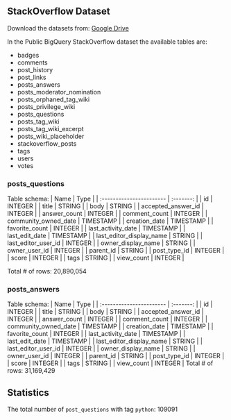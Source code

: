 ## StackOverflow Dataset

Download the datasets from: [Google Drive](https://drive.google.com/drive/u/1/folders/1xaIJ9KXoiK8d_CHUQ50NPBSk3I1o7MaP)

In the Public BigQuery StackOverflow dataset the available tables are:
- badges
- comments
- post_history
- post_links
- posts_answers
- posts_moderator_nomination
- posts_orphaned_tag_wiki
- posts_privilege_wiki
- posts_questions
- posts_tag_wiki
- posts_tag_wiki_excerpt
- posts_wiki_placeholder
- stackoverflow_posts
- tags
- users
- votes


### posts_questions
Table schema:
| Name                     |   Type    |
| :----------------------- | :-------: |
| id                       |  INTEGER  |
| title                    |  STRING   |
| body                     |  STRING   |
| accepted_answer_id       |  INTEGER  |
| answer_count             |  INTEGER  |
| comment_count            |  INTEGER  |
| community_owned_date     | TIMESTAMP |
| creation_date            | TIMESTAMP |
| favorite_count           |  INTEGER  |
| last_activity_date       | TIMESTAMP |
| last_edit_date           | TIMESTAMP |
| last_editor_display_name |  STRING   |
| last_editor_user_id      |  INTEGER  |
| owner_display_name       |  STRING   |
| owner_user_id            |  INTEGER  |
| parent_id                |  STRING   |
| post_type_id             |  INTEGER  |
| score                    |  INTEGER  |
| tags                     |  STRING   |
| view_count               |  INTEGER  |

Total # of rows: 20,890,054

### posts_answers
Table schema:
| Name                     |   Type    |
| :----------------------- | :-------: |
| id                       |  INTEGER  |
| title                    |  STRING   |
| body                     |  STRING   |
| accepted_answer_id       |  INTEGER  |
| answer_count             |  INTEGER  |
| comment_count            |  INTEGER  |
| community_owned_date     | TIMESTAMP |
| creation_date            | TIMESTAMP |
| favorite_count           |  INTEGER  |
| last_activity_date       | TIMESTAMP |
| last_edit_date           | TIMESTAMP |
| last_editor_display_name |  STRING   |
| last_editor_user_id      |  INTEGER  |
| owner_display_name       |  STRING   |
| owner_user_id            |  INTEGER  |
| parent_id                |  STRING   |
| post_type_id             |  INTEGER  |
| score                    |  INTEGER  |
| tags                     |  STRING   |
| view_count               |  INTEGER  |
Total # of rows: 31,169,429

## Statistics
The total number of `post_questions` with tag `python`: 109091